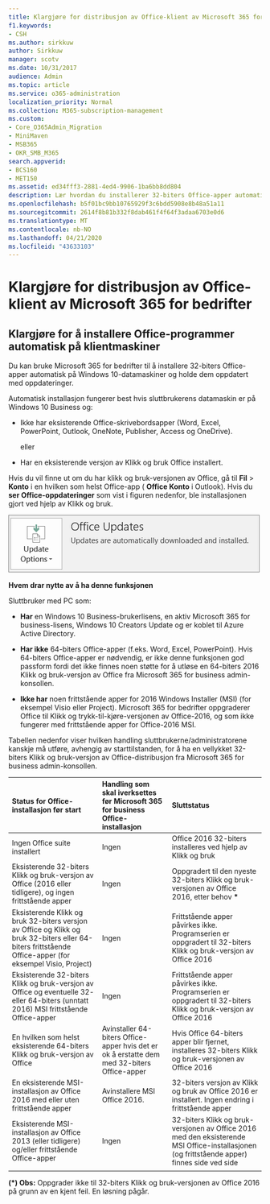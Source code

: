 ```yaml
---
title: Klargjøre for distribusjon av Office-klient av Microsoft 365 for bedrifter
f1.keywords:
- CSH
ms.author: sirkkuw
author: Sirkkuw
manager: scotv
ms.date: 10/31/2017
audience: Admin
ms.topic: article
ms.service: o365-administration
localization_priority: Normal
ms.collection: M365-subscription-management
ms.custom:
- Core_O365Admin_Migration
- MiniMaven
- MSB365
- OKR_SMB_M365
search.appverid:
- BCS160
- MET150
ms.assetid: ed34fff3-2881-4ed4-9906-1ba6bb8dd804
description: Lær hvordan du installerer 32-biters Office-apper automatisk på Windows 10-datamaskiner og holder dem oppdatert.
ms.openlocfilehash: b5f01bc9bb10765929f3c6bdd5908e8b48a51a11
ms.sourcegitcommit: 2614f8b81b332f8dab461f4f64f3adaa6703e0d6
ms.translationtype: MT
ms.contentlocale: nb-NO
ms.lasthandoff: 04/21/2020
ms.locfileid: "43633103"
---
```

# <a name="prepare-for-office-client-deployment-by-microsoft-365-for-business"></a>Klargjøre for distribusjon av Office-klient av Microsoft 365 for bedrifter

## <a name="prepare-to-automatically-install-office-apps-to-client-computers"></a>Klargjøre for å installere Office-programmer automatisk på klientmaskiner

Du kan bruke Microsoft 365 for bedrifter til å installere 32-biters Office-apper automatisk på Windows 10-datamaskiner og holde dem oppdatert med oppdateringer.
  
Automatisk installasjon fungerer best hvis sluttbrukerens datamaskin er på Windows 10 Business og:
  
- Ikke har eksisterende Office-skrivebordsapper (Word, Excel, PowerPoint, Outlook, OneNote, Publisher, Access og OneDrive).
    
    eller
    
- Har en eksisterende versjon av Klikk og bruk Office installert.
    
Hvis du vil finne ut om du har klikk og bruk-versjonen av Office, gå til **Fil** \> **Konto** i en hvilken som helst Office-app ( **Office Konto** i Outlook). Hvis du **ser Office-oppdateringer** som vist i figuren nedenfor, ble installasjonen gjort ved hjelp av Klikk og bruk. 
  
![Screenshot of Office updates in Office app Account](../media/e3439380-fa43-4ed6-ae5d-64851c297df5.png)
  
 **Hvem drar nytte av å ha denne funksjonen**
  
Sluttbruker med PC som:
  
- **Har** en Windows 10 Business-brukerlisens, en aktiv Microsoft 365 for business-lisens, Windows 10 Creators Update og er koblet til Azure Active Directory. 
    
- **Har ikke** 64-biters Office-apper (f.eks. Word, Excel, PowerPoint). Hvis 64-biters Office-apper er nødvendig, er ikke denne funksjonen god passform fordi det ikke finnes noen støtte for å utløse en 64-biters 2016 Klikk og bruk-versjon av Office fra Microsoft 365 for business admin-konsollen. 
    
- **Ikke har** noen frittstående apper for 2016 Windows Installer (MSI) (for eksempel Visio eller Project). Microsoft 365 for bedrifter oppgraderer Office til Klikk og trykk-til-kjøre-versjonen av Office-2016, og som ikke fungerer med frittstående apper for Office-2016 MSI. 
    
Tabellen nedenfor viser hvilken handling sluttbrukerne/administratorene kanskje må utføre, avhengig av starttilstanden, for å ha en vellykket 32-biters Klikk og bruk-versjon av Office-distribusjon fra Microsoft 365 for business admin-konsollen.
  
|**Status for Office-installasjon før start**|**Handling som skal iverksettes før Microsoft 365 for business Office-installasjon**|**Sluttstatus**|
|:-----|:-----|:-----|
|Ingen Office suite installert  <br/> |Ingen  <br/> |Office 2016 32-biters installeres ved hjelp av Klikk og bruk  <br/> |
|Eksisterende 32-biters Klikk og bruk-versjon av Office (2016 eller tidligere), og ingen frittstående apper  <br/> |Ingen  <br/> |Oppgradert til den nyeste 32-biters Klikk og bruk-versjonen av Office 2016, etter behov **\*** <br/> |
|Eksisterende Klikk og bruk 32-biters versjon av Office og Klikk og bruk 32-biters eller 64-biters frittstående Office-apper (for eksempel Visio, Project)  <br/> |Ingen  <br/> |Frittstående apper påvirkes ikke. Programserien er oppgradert til 32-biters Klikk og bruk-versjon av Office 2016  <br/> |
|Eksisterende 32-biters Klikk og bruk-versjon av Office og eventuelle 32- eller 64-biters (unntatt 2016) MSI frittstående Office-apper  <br/> |Ingen  <br/> |Frittstående apper påvirkes ikke. Programserien er oppgradert til 32-biters Klikk og bruk-versjon av Office 2016  <br/> ||||
|En hvilken som helst eksisterende 64-biters Klikk og bruk-versjon av Office  <br/> |Avinstaller 64-biters Office-apper hvis det er ok å erstatte dem med 32-biters Office-apper  <br/> |Hvis Office 64-biters apper blir fjernet, installeres 32-biters Klikk og bruk-versjonen av Office 2016  <br/> |
|En eksisterende MSI-installasjon av Office 2016 med eller uten frittstående apper  <br/> |Avinstallere MSI Office 2016.  <br/> |32-biters versjon av Klikk og bruk av Office 2016 er installert. Ingen endring i frittstående apper  <br/> |
|Eksisterende MSI-installasjon av Office 2013 (eller tidligere) og/eller frittstående Office-apper  <br/> |Ingen  <br/> |32-biters Klikk og bruk-versjonen av Office 2016 med den eksisterende MSI Office-installasjonen (og frittstående apper) finnes side ved side  <br/> |
||||
   
 **(\*) Obs:** Oppgrader ikke til 32-biters Klikk og bruk-versjonen av Office 2016 på grunn av en kjent feil. En løsning pågår. 
  
